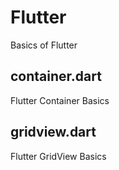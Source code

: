 # Flutter
Basics of Flutter

## container.dart
Flutter Container Basics

## gridview.dart
Flutter GridView Basics
